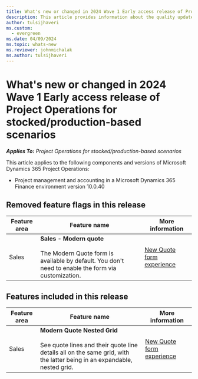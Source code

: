 ```yaml
---
title: What's new or changed in 2024 Wave 1 Early access release of Project Operations for stocked/production-based scenarios
description: This article provides information about the quality updates that are available in the 2024 Wave 1 Early access release of Microsoft Dynamics 365 Project Operations for stocked/production-based scenarios.
author: tulsijhaveri
ms.custom:
  - evergreen
ms.date: 04/09/2024
ms.topic: whats-new
ms.reviewer: johnmichalak
ms.author: tulsijhaveri
---
```


# What's new or changed in 2024 Wave 1 Early access release of Project Operations for stocked/production-based scenarios

_**Applies To:** Project Operations for stocked/production-based scenarios_

This article applies to the following components and versions of Microsoft Dynamics 365 Project Operations:

- Project management and accounting in a Microsoft Dynamics 365 Finance environment version 10.0.40

## Removed feature flags in this release

| **Feature area** | **Feature name** | **More information** |
| --- | --- | --- |
| Sales | **Sales - Modern quote**<br><br>The Modern Quote form is available by default. You don't need to enable the form via customization. | [New Quote form experience](../../sales/quotes-new-form.md) |

## Features included in this release

| **Feature area** | **Feature name** | **More information** |
| --- | --- | --- |
| Sales | **Modern Quote Nested Grid**<br><br>See quote lines and their quote line details all on the same grid, with the latter being in an expandable, nested grid. | [New Quote form experience](../../sales/quotes-new-form.md) |
